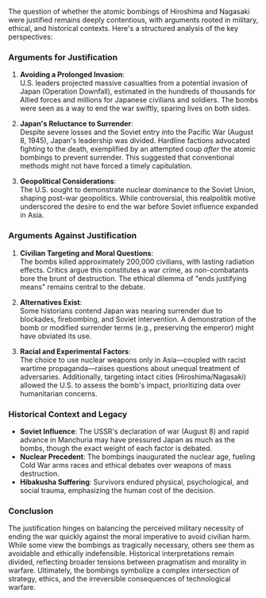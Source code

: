 The question of whether the atomic bombings of Hiroshima and Nagasaki were justified remains deeply contentious, with arguments rooted in military, ethical, and historical contexts. Here's a structured analysis of the key perspectives:

### **Arguments for Justification**
1. **Avoiding a Prolonged Invasion**:  
   U.S. leaders projected massive casualties from a potential invasion of Japan (Operation Downfall), estimated in the hundreds of thousands for Allied forces and millions for Japanese civilians and soldiers. The bombs were seen as a way to end the war swiftly, sparing lives on both sides.

2. **Japan's Reluctance to Surrender**:  
   Despite severe losses and the Soviet entry into the Pacific War (August 8, 1945), Japan's leadership was divided. Hardline factions advocated fighting to the death, exemplified by an attempted coup *after* the atomic bombings to prevent surrender. This suggested that conventional methods might not have forced a timely capitulation.

3. **Geopolitical Considerations**:  
   The U.S. sought to demonstrate nuclear dominance to the Soviet Union, shaping post-war geopolitics. While controversial, this realpolitik motive underscored the desire to end the war before Soviet influence expanded in Asia.

### **Arguments Against Justification**
1. **Civilian Targeting and Moral Questions**:  
   The bombs killed approximately 200,000 civilians, with lasting radiation effects. Critics argue this constitutes a war crime, as non-combatants bore the brunt of destruction. The ethical dilemma of "ends justifying means" remains central to the debate.

2. **Alternatives Exist**:  
   Some historians contend Japan was nearing surrender due to blockades, firebombing, and Soviet intervention. A demonstration of the bomb or modified surrender terms (e.g., preserving the emperor) might have obviated its use.

3. **Racial and Experimental Factors**:  
   The choice to use nuclear weapons only in Asia—coupled with racist wartime propaganda—raises questions about unequal treatment of adversaries. Additionally, targeting intact cities (Hiroshima/Nagasaki) allowed the U.S. to assess the bomb's impact, prioritizing data over humanitarian concerns.

### **Historical Context and Legacy**
- **Soviet Influence**: The USSR's declaration of war (August 8) and rapid advance in Manchuria may have pressured Japan as much as the bombs, though the exact weight of each factor is debated.  
- **Nuclear Precedent**: The bombings inaugurated the nuclear age, fueling Cold War arms races and ethical debates over weapons of mass destruction.  
- **Hibakusha Suffering**: Survivors endured physical, psychological, and social trauma, emphasizing the human cost of the decision.

### **Conclusion**
The justification hinges on balancing the perceived military necessity of ending the war quickly against the moral imperative to avoid civilian harm. While some view the bombings as tragically necessary, others see them as avoidable and ethically indefensible. Historical interpretations remain divided, reflecting broader tensions between pragmatism and morality in warfare. Ultimately, the bombings symbolize a complex intersection of strategy, ethics, and the irreversible consequences of technological warfare.
